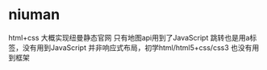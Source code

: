 # niuman
html+css 大概实现纽曼静态官网
只有地图api用到了JavaScript
跳转也是用a标签，没有用到JavaScript
并非响应式布局，初学html/html5+css/css3
也没有用到框架
